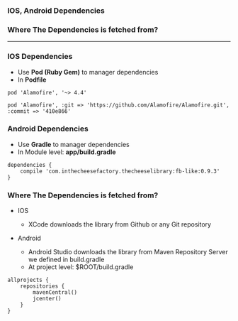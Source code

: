 
### IOS, Android Dependencies
### Where The Dependencies is fetched from? 
--------------------

### IOS Dependencies
* Use **Pod (Ruby Gem)** to manager dependencies
* In **Podfile**

```
pod 'Alamofire', '~> 4.4'

pod 'Alamofire', :git => 'https://github.com/Alamofire/Alamofire.git', :commit => '410e866'
```

### Android Dependencies
* Use **Gradle** to manager dependencies
* In Module level: **app/build.gradle**

```
dependencies {
    compile 'com.inthecheesefactory.thecheeselibrary:fb-like:0.9.3'
}
```
### Where The Dependencies is fetched from?
* IOS
  * XCode downloads the library from Github or any Git repository

* Android
  * Android Studio downloads the library from Maven Repository Server we defined in build.gradle
  * At project level: $ROOT/build.gradle
  
```
allprojects {
    repositories {
        mavenCentral()
        jcenter()
    }
}
```
